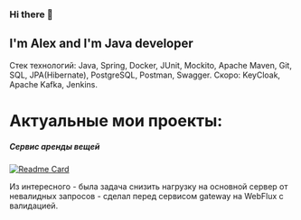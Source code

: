 ### Hi there 👋

## I'm Alex and I'm Java developer

Стек технологий: Java, Spring, Docker, JUnit, Mockito, Apache Maven, Git, SQL, JPA(Hibernate), PostgreSQL, Postman, Swagger.
Скоро: KeyCloak, Apache Kafka, Jenkins.

# Актуальные мои проекты:

##### Сервис аренды вещей
[![Readme Card](https://github-readme-stats.vercel.app/api/pin/?username=alextim1508&repo=shareIt&theme=darcula)](https://github.com/alextim1508/shareIt)

Из интересного - была задача снизить нагрузку на основной сервер от невалидных запросов - сделал перед сервисом gateway на WebFlux с валидацией. 

<!--
**alextim1508/alextim1508** is a ✨ _special_ ✨ repository because its `README.md` (this file) appears on your GitHub profile.

Here are some ideas to get you started:

- 🔭 I’m currently working on ...
- 🌱 I’m currently learning ...
- 👯 I’m looking to collaborate on ...
- 🤔 I’m looking for help with ...
- 💬 Ask me about ...
- 📫 How to reach me: ...
- 😄 Pronouns: ...
- ⚡ Fun fact: ...
-->

